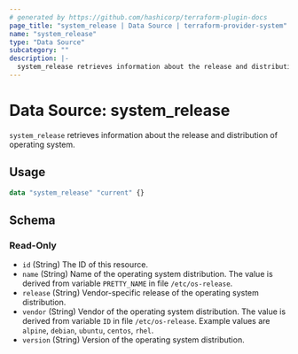 ```yaml
---
# generated by https://github.com/hashicorp/terraform-plugin-docs
page_title: "system_release | Data Source | terraform-provider-system"
name: "system_release"
type: "Data Source"
subcategory: ""
description: |-
  system_release retrieves information about the release and distribution of operating system.
---
```


# Data Source: system_release

`system_release` retrieves information about the release and distribution of operating system.

## Usage

```terraform
data "system_release" "current" {}
```



<!-- schema generated by tfplugindocs -->
## Schema

### Read-Only

- `id` (String) The ID of this resource.
- `name` (String) Name of the operating system distribution. The value is derived from variable `PRETTY_NAME` in file `/etc/os-release`.
- `release` (String) Vendor-specific release of the operating system distribution.
- `vendor` (String) Vendor of the operating system distribution. The value is derived from variable `ID` in file `/etc/os-release`. Example values are `alpine`, `debian`, `ubuntu`, `centos`, `rhel`.
- `version` (String) Version of the operating system distribution.

